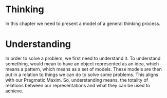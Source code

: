 # Thinking

In this chapter we need to present a model of a general thinking process.

# Understanding

In order to solve a problem, we first need to understand it. To understand something, would mean to have an object represented as an idea, which means a pattern, which means as a set of models. These models are then put in a relation to things we can do to solve some problems. This aligns with our Pragmatic Maxim. So, understanding means, the totality of relations between our representations and what they can be used to achieve.
